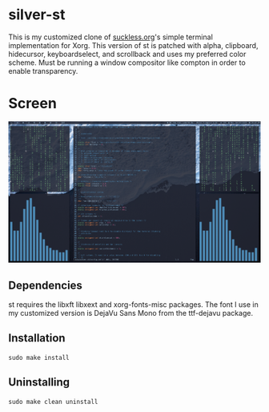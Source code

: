 # silver-st
This is my customized clone of [suckless.org](https://suckless.org)'s simple terminal implementation for Xorg.
This version of st is patched with alpha, clipboard, hidecursor, keyboardselect, and
scrollback and uses my preferred color scheme. Must be running a window compositor like
compton in order to enable transparency.

# Screen

![Screenshot](https://github.com/ZmanSilver/silver-st/blob/master/screen.png)

## Dependencies

st requires the libxft libxext and xorg-fonts-misc packages.
The font I use in my customized version is DejaVu Sans Mono from the ttf-dejavu package.

## Installation

	sudo make install

## Uninstalling

	sudo make clean uninstall
